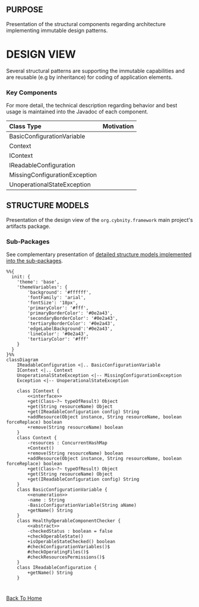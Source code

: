 ## PURPOSE
Presentation of the structural components regarding architecture implementing immutable design patterns.

# DESIGN VIEW
Several structural patterns are supporting the immutable capabilities and are reusable (e.g by inheritance) for coding of application elements.

### Key Components
For more detail, the technical description regarding behavior and best usage is maintained into the Javadoc of each component.

| Class Type                    | Motivation |
|:------------------------------|:-----------|
| BasicConfigurationVariable    |            |
| Context                       |            |
| IContext                      |            |
| IReadableConfiguration        |            |
| MissingConfigurationException |            |
| UnoperationalStateException   |            |

## STRUCTURE MODELS
Presentation of the design view of the `org.cybnity.framework` main project's artifacts package.

### Sub-Packages
See complementary presentation of [detailed structure models implemented into the sub-packages](designview-packages.md).


```mermaid
%%{
  init: {
    'theme': 'base',
    'themeVariables': {
        'background': '#ffffff',
        'fontFamily': 'arial',
        'fontSize': '18px',
        'primaryColor': '#fff',
        'primaryBorderColor': '#0e2a43',
        'secondaryBorderColor': '#0e2a43',
        'tertiaryBorderColor': '#0e2a43',
        'edgeLabelBackground':'#0e2a43',
        'lineColor': '#0e2a43',
        'tertiaryColor': '#fff'
    }
  }
}%%
classDiagram
    IReadableConfiguration <|.. BasicConfigurationVariable
    IContext <|.. Context
    UnoperationalStateException <|-- MissingConfigurationException
    Exception <|-- UnoperationalStateException

    class IContext {
        <<interface>>
        +get(Class~?~ typeOfResult) Object
        +get(String resourceName) Object
        +get(IReadableConfiguration config) String
        +addResource(Object instance, String resourceName, boolean forceReplace) boolean
        +remove(String resourceName) boolean
    }
    class Context {
        -resources : ConcurrentHashMap
        +Context()
        +remove(String resourceName) boolean
        +addResource(Object instance, String resourceName, boolean forceReplace) boolean
        +get(Class~?~ typeOfResult) Object
        +get(String resourceName) Object
        +get(IReadableConfiguration config) String
    }
    class BasicConfigurationVariable {
        <<enumeration>>
        -name : String
        -BasicConfigurationVariable(String aName)
        +getName() String
    }
    class HealthyOperableComponentChecker {
        <<abstract>>
        -checkedStatus : boolean = false
        +checkOperableState()
        +isOperableStateChecked() boolean
        #checkConfigurationVariables()$
        #checkOperatingFiles()$
        #checkResourcesPermissions()$
    }
    class IReadableConfiguration {
        +getName() String
    }
```

#
[Back To Home](README.md)
